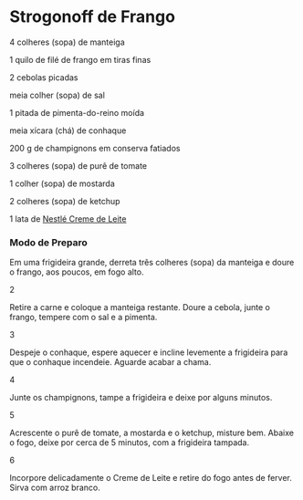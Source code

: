 # Strogonoff de Frango

4 colheres (sopa) de manteiga

1 quilo de filé de frango em tiras finas

2 cebolas picadas

meia colher (sopa) de sal

1 pitada de pimenta-do-reino moída

meia xícara (chá) de conhaque

200 g de champignons em conserva fatiados

3 colheres (sopa) de purê de tomate

1 colher (sopa) de mostarda

2 colheres (sopa) de ketchup

1 lata de [Nestlé Creme de Leite](https://www.nestle.com.br/marcas/nestle/creme-de-leite-nestle-tradicional)



### Modo de Preparo



Em uma frigideira grande, derreta três colheres (sopa) da manteiga e doure o frango, aos poucos, em fogo alto.

2

Retire a carne e coloque a manteiga restante. Doure a cebola, junte o frango, tempere com o sal e a pimenta.

3

Despeje o conhaque, espere aquecer e incline levemente a frigideira para que o conhaque incendeie. Aguarde acabar a chama.

4

Junte os champignons, tampe a frigideira e deixe por alguns minutos.

5

Acrescente o purê de tomate, a mostarda e o ketchup, misture bem. Abaixe o fogo, deixe por cerca de 5 minutos, com a frigideira tampada.

6

Incorpore delicadamente o Creme de Leite e retire do fogo antes de ferver. Sirva com arroz branco.





